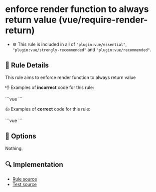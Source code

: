 # enforce render function to always return value (vue/require-render-return)

- :gear: This rule is included in all of `"plugin:vue/essential"`, `"plugin:vue/strongly-recommended"` and `"plugin:vue/recommended"`.

## :book: Rule Details

This rule aims to enforce render function to always return value

:-1: Examples of **incorrect** code for this rule:

<eslint-code-block :rules="{'vue/require-render-return': ['error']}">
```vue
<script>
export default {
  render (h) {
    if (foo) {
      return h('div', 'hello')
    }
  }
}
</script>
```
</eslint-code-block>

:+1: Examples of **correct** code for this rule:

<eslint-code-block :rules="{'vue/require-render-return': ['error']}">
```vue
<script>
export default {
  render (h) {
    return h('div', 'hello')
  }
}
</script>
```
</eslint-code-block>

## :wrench: Options

Nothing.

## :mag: Implementation

- [Rule source](https://github.com/vuejs/eslint-plugin-vue/blob/master/lib/rules/require-render-return.js)
- [Test source](https://github.com/vuejs/eslint-plugin-vue/blob/master/tests/lib/rules/require-render-return.js)
